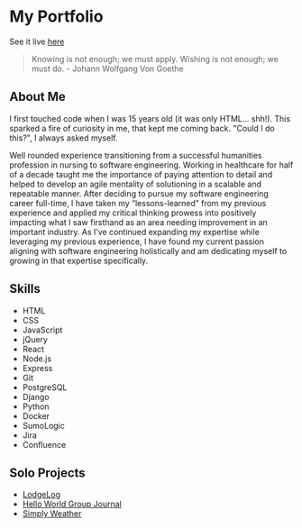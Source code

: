 # My Portfolio

See it live [here](https://tatia-portfolio.vercel.app)

> Knowing is not enough; we must apply.
> Wishing is not enough; we must do. - Johann Wolfgang Von Goethe

## About Me

I first touched code when I was 15 years old (it was only HTML... shh!). This sparked a fire of curiosity in me, that kept me coming back. "Could I do this?", I always asked myself.

Well rounded experience transitioning from a successful humanities profession in nursing to software engineering. Working in healthcare for half of a decade taught me the importance of paying attention to detail and helped to develop an agile mentality of solutioning in a scalable and repeatable manner. After deciding to pursue my software engineering career full-time, I have taken my “lessons-learned” from my previous experience and applied my critical thinking prowess into positively impacting what I saw firsthand as an area needing improvement in an important industry. As I’ve continued expanding my expertise while leveraging my previous experience, I have found my current passion aligning with software engineering holistically and am dedicating myself to growing in that expertise specifically.

## Skills

* HTML
* CSS
* JavaScript
* jQuery
* React
* Node.js
* Express
* Git
* PostgreSQL
* Django
* Python
* Docker
* SumoLogic
* Jira
* Confluence

## Solo Projects

* [LodgeLog](https://github.com/tatia-burdett/lodgelog-app)
* [Hello World Group Journal](https://github.com/tatia-burdett/hello-world-app)
* [Simply Weather](https://github.com/tatia-burdett/simply-weather)
